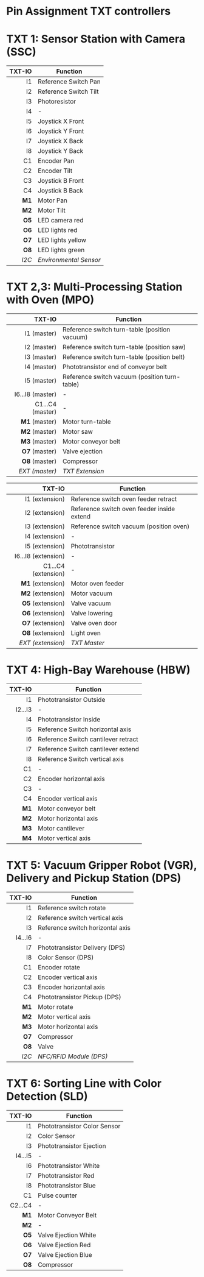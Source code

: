 Pin Assignment TXT controllers
==============================

# TXT 1: Sensor Station with Camera (SSC)
| TXT-IO      | Function              |
| -----------:|-----------------------|
| I1          | Reference Switch Pan  |
| I2          | Reference Switch Tilt |
| I3          | Photoresistor         |
| I4          | -                     |
| I5          | Joystick X Front      |
| I6          | Joystick Y Front      |
| I7          | Joystick X Back       |
| I8          | Joystick Y Back       |
| C1          | Encoder Pan           |
| C2          | Encoder Tilt          |
| C3          | Joystick B Front      |
| C4          | Joystick B Back       |
| **M1**      | Motor Pan             |
| **M2**      | Motor Tilt            |
| **O5**      | LED camera red        |
| **O6**      | LED lights red        |
| **O7**      | LED lights yellow     |
| **O8**      | LED lights green      |
| *I2C*       | *Environmental Sensor*|

# TXT 2,3: Multi-Processing Station with Oven (MPO)
| TXT-IO                | Function                                      |
| ---------------------:|-----------------------------------------------|
| I1 (master)           | Reference switch turn-table (position vacuum) |
| I2 (master)           | Reference switch turn-table (position saw)    |
| I3 (master)           | Reference switch turn-table (position belt)   |
| I4 (master)           | Phototransistor end of conveyor belt          |
| I5 (master)           | Reference switch vacuum (position turn-table) |
| I6...I8 (master)      | -                                             |
| C1...C4 (master)      | -                                             |
| **M1** (master)       | Motor turn-table                              |
| **M2** (master)       | Motor saw                                     |
| **M3** (master)       | Motor conveyor belt                           |
| **O7** (master)       | Valve ejection                                |
| **O8** (master)       | Compressor                                    |
| *EXT (master)*        | *TXT Extension*                               |

| TXT-IO                | Function                                      |
| ---------------------:|-----------------------------------------------|
| I1 (extension)        | Reference switch oven feeder retract          |
| I2 (extension)        | Reference switch oven feeder inside extend    |
| I3 (extension)        | Reference switch vacuum (position oven)       |
| I4 (extension)        | -                                             |
| I5 (extension)        | Phototransistor                               |
| I6...I8 (extension)   | -                                             |
| C1...C4 (extension)   | -                                             |
| **M1** (extension)    | Motor oven feeder                             |
| **M2** (extension)    | Motor vacuum                                  |
| **O5** (extension)    | Valve vacuum                                  |
| **O6** (extension)    | Valve lowering                                |
| **O7** (extension)    | Valve oven door                               |
| **O8** (extension)    | Light oven                                    |
| *EXT (extension)*     | *TXT Master*                                  |

# TXT 4: High-Bay Warehouse (HBW)
| TXT-IO      | Function                            |
| -----------:|-------------------------------------|
| I1          | Phototransistor Outside             |
| I2...I3     | -                                   |
| I4          | Phototransistor Inside              |
| I5          | Reference Switch horizontal axis    |
| I6          | Reference Switch cantilever retract |
| I7          | Reference Switch cantilever extend  |
| I8          | Reference Switch vertical axis      |
| C1          | -                                   |
| C2          | Encoder horizontal axis             |
| C3          | -                                   |
| C4          | Encoder vertical axis               |
| **M1**      | Motor conveyor belt                 |
| **M2**      | Motor horizontal axis               |
| **M3**      | Motor cantilever                    |
| **M4**      | Motor vertical axis                 |

# TXT 5: Vacuum Gripper Robot (VGR), Delivery and Pickup Station (DPS)
| TXT-IO      | Function                         |
| -----------:|----------------------------------|
| I1          | Reference switch rotate          |
| I2          | Reference switch vertical axis   |
| I3          | Reference switch horizontal axis |
| I4...I6     | -                                |
| I7          | Phototransistor Delivery (DPS)   |
| I8          | Color Sensor (DPS)               |
| C1          | Encoder rotate                   |
| C2          | Encoder vertical axis            |
| C3          | Encoder horizontal axis          |
| C4          | Phototransistor Pickup (DPS)     |
| **M1**      | Motor rotate                     |
| **M2**      | Motor vertical axis              |
| **M3**      | Motor horizontal axis            |
| **O7**      | Compressor                       |
| **O8**      | Valve                            |
| *I2C*       | *NFC/RFID Module (DPS)*          |

# TXT 6: Sorting Line with Color Detection (SLD)
| TXT-IO      | Function                     |
| -----------:|------------------------------|
| I1          | Phototransistor Color Sensor |
| I2          | Color Sensor                 |
| I3          | Phototransistor Ejection     |
| I4...I5     | -                            |
| I6          | Phototransistor White        |
| I7          | Phototransistor Red          |
| I8          | Phototransistor Blue         |
| C1          | Pulse counter                |
| C2...C4     | -                            |
| **M1**      | Motor Conveyor Belt          |
| **M2**      | -                            |
| **O5**      | Valve Ejection White         |
| **O6**      | Valve Ejection Red           |
| **O7**      | Valve Ejection Blue          |
| **O8**      | Compressor                   |
